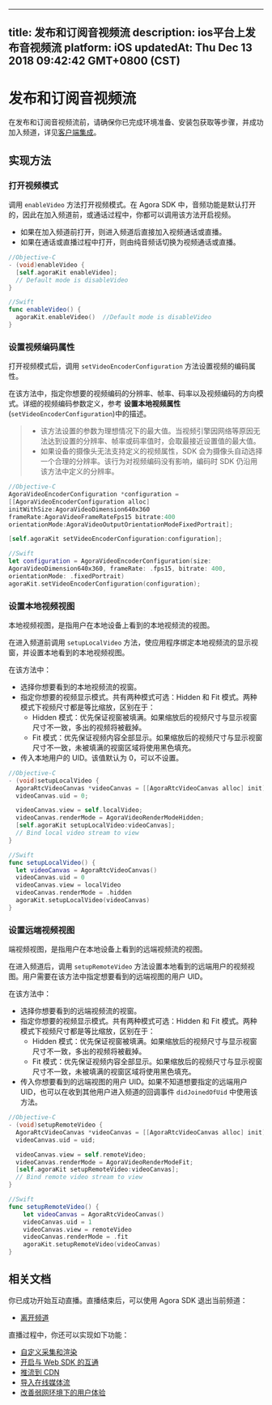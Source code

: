 
---
title: 发布和订阅音视频流
description: ios平台上发布音视频流
platform: iOS
updatedAt: Thu Dec 13 2018 09:42:42 GMT+0800 (CST)
---
# 发布和订阅音视频流
在发布和订阅音视频流前，请确保你已完成环境准备、安装包获取等步骤，并成功加入频道，详见[客户端集成](../../cn/Interactive%20Broadcast/ios_video.md)。


## 实现方法
### 打开视频模式
调用 `enableVideo` 方法打开视频模式。在 Agora SDK 中，音频功能是默认打开的，因此在加入频道前，或通话过程中，你都可以调用该方法开启视频。

- 如果在加入频道前打开，则进入频道后直接加入视频通话或直播。
- 如果在通话或直播过程中打开，则由纯音频话切换为视频通话或直播。

```objective-c
//Objective-C
- (void)enableVideo {
  [self.agoraKit enableVideo];
  // Default mode is disableVideo
}
```

```swift
//Swift
func enableVideo() {
  agoraKit.enableVideo()  //Default mode is disableVideo
}
```

### 设置视频编码属性
打开视频模式后，调用 `setVideoEncoderConfiguration` 方法设置视频的编码属性。

在该方法中，指定你想要的视频编码的分辨率、帧率、码率以及视频编码的方向模式。详细的视频编码参数定义，参考 **设置本地视频属性**(`setVideoEncoderConfiguration`)中的描述。

> - 该方法设置的参数为理想情况下的最大值。当视频引擎因网络等原因无法达到设置的分辨率、帧率或码率值时，会取最接近设置值的最大值。
> - 如果设备的摄像头无法支持定义的视频属性，SDK 会为摄像头自动选择一个合理的分辨率。该行为对视频编码没有影响，编码时 SDK 仍沿用该方法中定义的分辨率。

```objective-c
//Objective-C
AgoraVideoEncoderConfiguration *configuration =
[[AgoraVideoEncoderConfiguration alloc]
initWithSize:AgoraVideoDimension640x360
frameRate:AgoraVideoFrameRateFps15 bitrate:400
orientationMode:AgoraVideoOutputOrientationModeFixedPortrait];

[self.agoraKit setVideoEncoderConfiguration:configuration];
```

```swift
//Swift
let configuration = AgoraVideoEncoderConfiguration(size:
AgoraVideoDimension640x360, frameRate: .fps15, bitrate: 400,
orientationMode: .fixedPortrait)
agoraKit.setVideoEncoderConfiguration(configuration);
```

### 设置本地视频视图
本地视频视图，是指用户在本地设备上看到的本地视频流的视图。

在进入频道前调用 `setupLocalVideo` 方法，使应用程序绑定本地视频流的显示视窗，并设置本地看到的本地视频视图。

在该方法中：

- 选择你想要看到的本地视频流的视窗。
- 指定你想要的视频显示模式。共有两种模式可选：Hidden 和 Fit 模式。两种模式下视频尺寸都是等比缩放，区别在于：
  - Hidden 模式：优先保证视窗被填满。如果缩放后的视频尺寸与显示视窗尺寸不一致，多出的视频将被截掉。
  - Fit 模式：优先保证视频内容全部显示。如果缩放后的视频尺寸与显示视窗尺寸不一致，未被填满的视窗区域将使用黑色填充。
- 传入本地用户的 UID。该值默认为 0，可以不设置。

```objective-c
//Objective-C
- (void)setupLocalVideo {
  AgoraRtcVideoCanvas *videoCanvas = [[AgoraRtcVideoCanvas alloc] init];
  videoCanvas.uid = 0;

  videoCanvas.view = self.localVideo;
  videoCanvas.renderMode = AgoraVideoRenderModeHidden;
  [self.agoraKit setupLocalVideo:videoCanvas];
  // Bind local video stream to view
}
```

```swift
//Swift
func setupLocalVideo() {
  let videoCanvas = AgoraRtcVideoCanvas()
  videoCanvas.uid = 0
  videoCanvas.view = localVideo
  videoCanvas.renderMode = .hidden
  agoraKit.setupLocalVideo(videoCanvas)
}
```


### 设置远端视频视图
端视频视图，是指用户在本地设备上看到的远端视频流的视图。

在进入频道后，调用 `setupRemoteVideo` 方法设置本地看到的远端用户的视频视图。用户需要在该方法中指定想要看到的远端视图的用户 UID。

在该方法中：

- 选择你想要看到的远端视频流的视窗。
- 指定你想要的视频显示模式。共有两种模式可选：Hidden 和 Fit 模式。两种模式下视频尺寸都是等比缩放，区别在于：
  - Hidden 模式：优先保证视窗被填满。如果缩放后的视频尺寸与显示视窗尺寸不一致，多出的视频将被截掉。
  - Fit 模式：优先保证视频内容全部显示。如果缩放后的视频尺寸与显示视窗尺寸不一致，未被填满的视窗区域将使用黑色填充。
- 传入你想要看到的远端视图的用户 UID。如果不知道想要指定的远端用户 UID，也可以在收到其他用户进入频道的回调事件 `didJoinedOfUid` 中使用该方法。

```objective-c
//Objective-C
- (void)setupRemoteVideo {
  AgoraRtcVideoCanvas *videoCanvas = [[AgoraRtcVideoCanvas alloc] init];
  videoCanvas.uid = uid;

  videoCanvas.view = self.remoteVideo;
  videoCanvas.renderMode = AgoraVideoRenderModeFit;
  [self.agoraKit setupRemoteVideo:videoCanvas];
  // Bind remote video stream to view
}
```

```swift
//Swift
func setupRemoteVideo() {
    let videoCanvas = AgoraRtcVideoCanvas()
    videoCanvas.uid = 1
    videoCanvas.view = remoteVideo
    videoCanvas.renderMode = .fit
    agoraKit.setupRemoteVideo(videoCanvas)
}
```

## 相关文档
你已成功开始互动直播。直播结束后，可以使用 Agora SDK 退出当前频道：
* [离开频道](../../cn/Interactive%20Broadcast/leave_ios.md)

直播过程中，你还可以实现如下功能：
* [自定义采集和渲染](../../cn/Interactive%20Broadcast/custom_video_ios.md)
* [开启与 Web SDK 的互通](../../cn/Interactive%20Broadcast/interop_ios.md)
* [推流到 CDN](../../cn/Interactive%20Broadcast/push_stream_ios2.0.md)
* [导入在线媒体流](../../cn/Interactive%20Broadcast/inject_stream_ios.md)
* [改善弱网环境下的用户体验](../../cn/Interactive%20Broadcast/fallback_ios.md)
